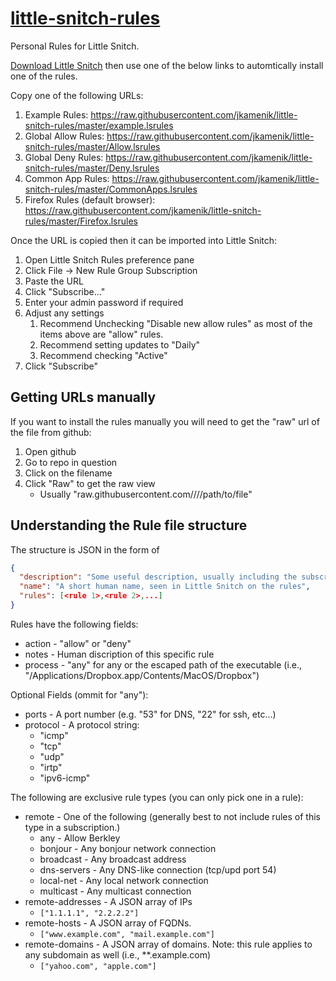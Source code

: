 # [little-snitch-rules](https://github.com/jkamenik/little-snitch-rules)

Personal Rules for Little Snitch.

[Download Little Snitch](https://www.obdev.at/products/littlesnitch/index.html) then use one of the below links to automtically install one of the rules.

Copy one of the following URLs:

1.  Example Rules: <https://raw.githubusercontent.com/jkamenik/little-snitch-rules/master/example.lsrules>
2.  Global Allow Rules: <https://raw.githubusercontent.com/jkamenik/little-snitch-rules/master/Allow.lsrules>
3.  Global Deny Rules: <https://raw.githubusercontent.com/jkamenik/little-snitch-rules/master/Deny.lsrules>
4.  Common App Rules: <https://raw.githubusercontent.com/jkamenik/little-snitch-rules/master/CommonApps.lsrules>
5.  Firefox Rules (default browser): <https://raw.githubusercontent.com/jkamenik/little-snitch-rules/master/Firefox.lsrules>

Once the URL is copied then it can be imported into Little Snitch:
1.  Open Little Snitch Rules preference pane
2.  Click File -> New Rule Group Subscription
3.  Paste the URL
4.  Click "Subscribe..."
5.  Enter your admin password if required
6.  Adjust any settings
    1.  Recommend Unchecking "Disable new allow rules" as most of the items above are "allow" rules.
    2.  Recommend setting updates to "Daily"
    3.  Recommend checking "Active"
8.  Click "Subscribe"

## Getting URLs manually

If you want to install the rules manually you will need to get the "raw" url of the file from github:
1.  Open github
2.  Go to repo in question
3.  Click on the filename
4.  Click "Raw" to get the raw view
    -   Usually "raw.githubusercontent.com/<user>/<repo>/<branch>/path/to/file"

## Understanding the Rule file structure

The structure is JSON in the form of

```json
{
  "description": "Some useful description, usually including the subscription link",
  "name": "A short human name, seen in Little Snitch on the rules",
  "rules": [<rule 1>,<rule 2>,...]
}
```

Rules have the following fields:

-   action  - "allow" or "deny"
-   notes   - Human discription of this specific rule
-   process - "any" for any or the escaped path of the executable (i.e., "\/Applications\/Dropbox.app\/Contents\/MacOS\/Dropbox")

Optional Fields (ommit for "any"):

-   ports    - A port number (e.g. "53" for DNS, "22" for ssh, etc...)
-   protocol - A protocol string:
    -   "icmp"
    -   "tcp"
    -   "udp"
    -   "irtp"
    -   "ipv6-icmp"

The following are exclusive rule types (you can only pick one in a rule):

-   remote           - One of the following (generally best to not include rules of this type in a subscription.)
    -   any         - Allow Berkley
    -   bonjour     - Any bonjour network connection
    -   broadcast   - Any broadcast address
    -   dns-servers - Any DNS-like connection (tcp/upd port 54)
    -   local-net   - Any local network connection
    -   multicast   - Any multicast connection
-   remote-addresses - A JSON array of IPs
    -   `["1.1.1.1", "2.2.2.2"]`
-   remote-hosts     - A JSON array of FQDNs.
    -   `["www.example.com", "mail.example.com"]`
-   remote-domains   - A JSON array of domains.  Note: this rule applies to any subdomain as well (i.e., **.example.com)
    -   `["yahoo.com", "apple.com"]`
